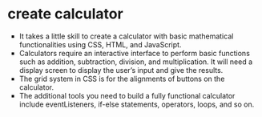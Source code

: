 <h1>create calculator</h1>
<ul type="square">
<li>It takes a little skill to create a calculator with basic mathematical functionalities using CSS, HTML, and JavaScript.</li>
<li>Calculators require an interactive interface to perform basic functions such as addition, subtraction, division, and multiplication. It will need a display screen to display the user’s input and give the results.</li>
<li>The grid system in CSS is for the alignments of buttons on the calculator.</li>
<li>The additional tools you need to build a fully functional calculator include eventListeners, if-else statements, operators, loops, and so on.</li>
</ul>
